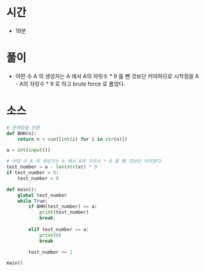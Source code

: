 # 시간
- 19분

# 풀이
- 어떤 수 A 의 생성자는 A 에서 A의 자릿수 * 9 를 뺀 것보단 커야하므로 시작점을 A - A의 자릿수 * 9 로 하고 brute force 로 풀었다.

# 소스
```python
# 분해합을 반환
def BHH(n):
    return n + sum([int(i) for i in str(n)])

a = int(input())

# 어떤 수 A 의 생성자는 A 에서 A의 자릿수 * 9 를 뺀 것보단 커야한다.
test_number = a - len(str(a)) * 9
if test_number < 0:
    test_number = 0

def main():
    global test_number
    while True:
        if BHH(test_number) == a:
            print(test_number)
            break;
        
        elif test_number == a:
            print(0)
            break

        test_number += 1

main()
```
